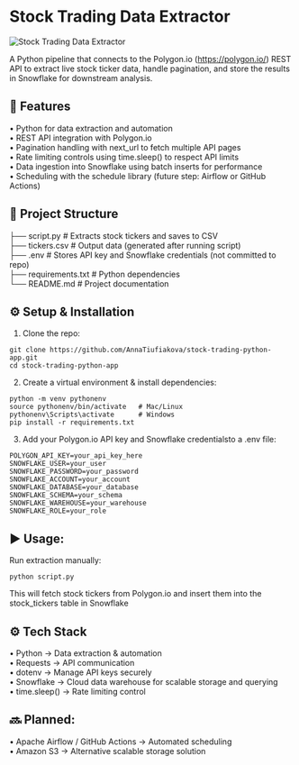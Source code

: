 # Stock Trading Data Extractor
![Stock Trading Data Extractor](stock_tickers.png)

A Python pipeline that connects to the Polygon.io (https://polygon.io/) REST API to extract live stock ticker data, handle pagination, and store the results in Snowflake for downstream analysis.

## 🚀 Features<br>
 • Python for data extraction and automation<br>
 • REST API integration with Polygon.io<br>
 • Pagination handling with next_url to fetch multiple API pages<br>
 • Rate limiting controls using time.sleep() to respect API limits<br>
 • Data ingestion into Snowflake using batch inserts for performance<br>
 • Scheduling with the schedule library (future step: Airflow or GitHub Actions)

## 📂 Project Structure
 
├── script.py          # Extracts stock tickers and saves to CSV<br>
├── tickers.csv        # Output data (generated after running script)<br>
├── .env               # Stores API key and Snowflake credentials (not committed to repo)<br>
├── requirements.txt   # Python dependencies<br>
└── README.md          # Project documentation

## ⚙️ Setup & Installation

1. Clone the repo:
```
git clone https://github.com/AnnaTiufiakova/stock-trading-python-app.git
cd stock-trading-python-app
```

2. Create a virtual environment & install dependencies:
```
python -m venv pythonenv
source pythonenv/bin/activate   # Mac/Linux
pythonenv\Scripts\activate      # Windows
pip install -r requirements.txt
```

3. Add your Polygon.io API key and Snowflake credentialsto a .env file:
```
POLYGON_API_KEY=your_api_key_here
SNOWFLAKE_USER=your_user
SNOWFLAKE_PASSWORD=your_password
SNOWFLAKE_ACCOUNT=your_account
SNOWFLAKE_DATABASE=your_database
SNOWFLAKE_SCHEMA=your_schema
SNOWFLAKE_WAREHOUSE=your_warehouse
SNOWFLAKE_ROLE=your_role
```
## ▶️ Usage:

Run extraction manually:
```
python script.py
```
This will fetch stock tickers from Polygon.io and insert them into the stock_tickers table in Snowflake

## ⚙️ Tech Stack<br>
 • Python → Data extraction & automation<br>
 • Requests → API communication<br>
 • dotenv → Manage API keys securely<br>
 • Snowflake → Cloud data warehouse for scalable storage and querying <br>
 • time.sleep() → Rate limiting control

## 🔜 Planned:<br>
 • Apache Airflow / GitHub Actions → Automated scheduling<br>
 • Amazon S3 → Alternative scalable storage solution



